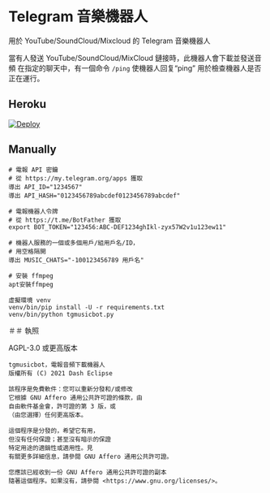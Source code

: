 # Telegram 音樂機器人

用於 YouTube/SoundCloud/Mixcloud 的 Telegram 音樂機器人

當有人發送 YouTube/SoundCloud/MixCloud 鏈接時，此機器人會下載並發送音頻
在指定的聊天中，有一個命令 `/ping` 使機器人回复“ping”
用於檢查機器人是否正在運行。

## Heroku

[![Deploy](https://www.herokucdn.com/deploy/button.svg)](https://heroku.com/deploy?template=https://github.com/callsmusic/tgmusicbot)

## Manually

```
# 電報 API 密鑰
# 從 https://my.telegram.org/apps 獲取
導出 API_ID="1234567"
導出 API_HASH="0123456789abcdef0123456789abcdef"

# 電報機器人令牌
# 從 https://t.me/BotFather 獲取
export BOT_TOKEN="123456:ABC-DEF1234ghIkl-zyx57W2v1u123ew11"

# 機器人服務的一個或多個用戶/組用戶名/ID，
# 用空格隔開
導出 MUSIC_CHATS="-100123456789 用戶名"

# 安裝 ffmpeg
apt安裝ffmpeg

虛擬環境 venv
venv/bin/pip install -U -r requirements.txt
venv/bin/python tgmusicbot.py
```

＃＃ 執照

AGPL-3.0 或更高版本

```
tgmusicbot，電報音頻下載機器人
版權所有 (C) 2021 Dash Eclipse

該程序是免費軟件：您可以重新分發和/或修改
它根據 GNU Affero 通用公共許可證的條款，由
自由軟件基金會，許可證的第 3 版，或
（由您選擇）任何更高版本。

這個程序是分發的，希望它有用，
但沒有任何保證；甚至沒有暗示的保證
特定用途的適銷性或適用性。見
有關更多詳細信息，請參閱 GNU Affero 通用公共許可證。

您應該已經收到一份 GNU Affero 通用公共許可證的副本
隨著這個程序。如果沒有，請參閱 <https://www.gnu.org/licenses/>。
```
